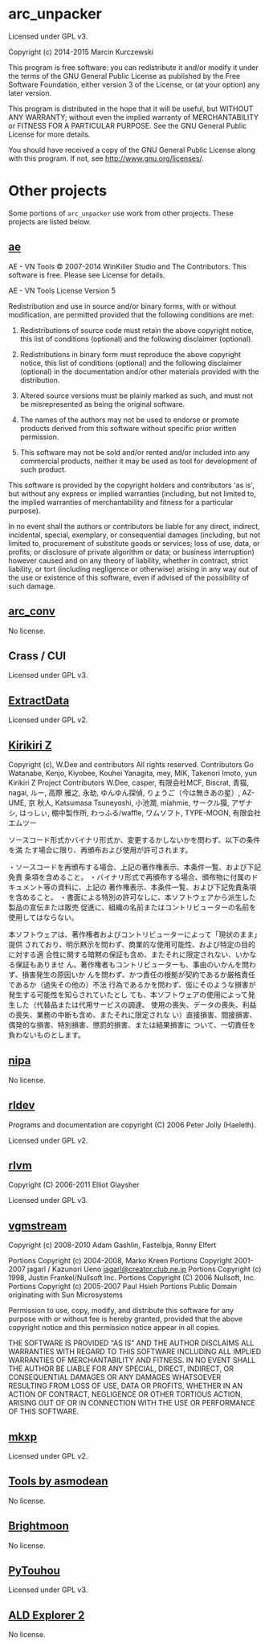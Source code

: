 # arc\_unpacker

Licensed under GPL v3.

Copyright (c) 2014-2015 Marcin Kurczewski

This program is free software: you can redistribute it and/or modify
it under the terms of the GNU General Public License as published by
the Free Software Foundation, either version 3 of the License, or
(at your option) any later version.

This program is distributed in the hope that it will be useful,
but WITHOUT ANY WARRANTY; without even the implied warranty of
MERCHANTABILITY or FITNESS FOR A PARTICULAR PURPOSE.  See the
GNU General Public License for more details.

You should have received a copy of the GNU General Public License
along with this program.  If not, see <http://www.gnu.org/licenses/>.



# Other projects

Some portions of `arc_unpacker` use work from other projects.
These projects are listed below.



[ae](https://github.com/dsp2003/ae)
-------------------------------------------------------------------------------

AE - VN Tools
© 2007-2014 WinKiller Studio and The Contributors.
This software is free. Please see License for details.

AE - VN Tools License Version 5

Redistribution and use in source and/or binary forms, with or without
modification, are permitted provided that the following conditions are met:

1. Redistributions of source code must retain the above copyright notice, this
   list of conditions (optional) and the following disclaimer (optional).

2. Redistributions in binary form must reproduce the above copyright notice,
   this list of conditions (optional) and the following disclaimer (optional) in
   the documentation and/or other materials provided with the distribution.

3. Altered source versions must be plainly marked as such, and must not be
   misrepresented as being the original software.

4. The names of the authors may not be used to endorse or promote products
   derived from this software without specific prior written permission.

5. This software may not be sold and/or rented and/or included into any
   commercial products, neither it may be used as tool for development of such
   product.

This software is provided by the copyright holders and contributors 'as is',
but without any express or implied warranties (including, but not limited to,
the implied warranties of merchantability and fitness for a particular purpose).

In no event shall the authors or contributors be liable for any direct,
indirect, incidental, special, exemplary, or consequential damages (including,
but not limited to, procurement of substitute goods or services; loss of use,
data, or profits; or disclosure of private algorithm or data; or business
interruption) however caused and on any theory of liability, whether in
contract, strict liability, or tort (including negligence or otherwise) arising
in any way out of the use or existence of this software, even if advised of the
possibility of such damage.



[arc_conv](https://github.com/dsp2003/arc_conv)
-------------------------------------------------------------------------------

No license.



Crass / CUI
-------------------------------------------------------------------------------

Licensed under GPL v3.



[ExtractData](https://github.com/lioncash/ExtractData)
-------------------------------------------------------------------------------

Licensed under GPL v2.



[Kirikiri Z](https://github.com/krkrz/krkrz)
-------------------------------------------------------------------------------

Copyright (c), W.Dee and contributors All rights reserved.
Contributors
 Go Watanabe, Kenjo, Kiyobee, Kouhei Yanagita, mey, MIK, Takenori Imoto, yun
Kirikiri Z Project Contributors
W.Dee, casper, 有限会社MCF, Biscrat, 青猫, nagai, ルー, 高際 雅之, 永劫,
ゆんゆん探偵, りょうご（今は無きあの星）, AZ-UME, 京 秋人, 
Katsumasa Tsuneyoshi, 小池潤, miahmie, サークル獏, アザナシ, はっしぃ, 
棚中製作所, わっふる/waffle, ワムソフト, TYPE-MOON, 有限会社エムツー

ソースコード形式かバイナリ形式か、変更するかしないかを問わず、以下の条件を満
たす場合に限り、再頒布および使用が許可されます。

・ソースコードを再頒布する場合、上記の著作権表示、本条件一覧、および下記免責
  条項を含めること。
・バイナリ形式で再頒布する場合、頒布物に付属のドキュメント等の資料に、上記の
  著作権表示、本条件一覧、および下記免責条項を含めること。
・書面による特別の許可なしに、本ソフトウェアから派生した製品の宣伝または販売
  促進に、組織の名前またはコントリビューターの名前を使用してはならない。

本ソフトウェアは、著作権者およびコントリビューターによって「現状のまま」提供
されており、明示黙示を問わず、商業的な使用可能性、および特定の目的に対する適
合性に関する暗黙の保証も含め、またそれに限定されない、いかなる保証もありませ
ん。著作権者もコントリビューターも、事由のいかんを問わず、損害発生の原因いか
んを問わず、かつ責任の根拠が契約であるか厳格責任であるか（過失その他の）不法
行為であるかを問わず、仮にそのような損害が発生する可能性を知らされていたとし
ても、本ソフトウェアの使用によって発生した（代替品または代用サービスの調達、
使用の喪失、データの喪失、利益の喪失、業務の中断も含め、またそれに限定されな
い）直接損害、間接損害、偶発的な損害、特別損害、懲罰的損害、または結果損害に
ついて、一切責任を負わないものとします。



[nipa](https://github.com/Wilhansen/nipa)
-------------------------------------------------------------------------------

No license.



[rldev](https://github.com/eglaysher/rldev)
-------------------------------------------------------------------------------

Programs and documentation are copyright (C) 2006 Peter Jolly (Haeleth).

Licensed under GPL v2.



[rlvm](https://github.com/eglaysher/rlvm)
-------------------------------------------------------------------------------

Copyright (C) 2006-2011 Elliot Glaysher

Licensed under GPL v3.



[vgmstream](https://github.com/kode54/vgmstream)
-------------------------------------------------------------------------------

Copyright (c) 2008-2010 Adam Gashlin, Fastelbja, Ronny Elfert

Portions Copyright (c) 2004-2008, Marko Kreen
Portions Copyright 2001-2007  jagarl / Kazunori Ueno <jagarl@creator.club.ne.jp>
Portions Copyright (c) 1998, Justin Frankel/Nullsoft Inc.
Portions Copyright (C) 2006 Nullsoft, Inc.
Portions Copyright (c) 2005-2007 Paul Hsieh
Portions Public Domain originating with Sun Microsystems

Permission to use, copy, modify, and distribute this software for any
purpose with or without fee is hereby granted, provided that the above
copyright notice and this permission notice appear in all copies.

THE SOFTWARE IS PROVIDED "AS IS" AND THE AUTHOR DISCLAIMS ALL WARRANTIES
WITH REGARD TO THIS SOFTWARE INCLUDING ALL IMPLIED WARRANTIES OF
MERCHANTABILITY AND FITNESS. IN NO EVENT SHALL THE AUTHOR BE LIABLE FOR
ANY SPECIAL, DIRECT, INDIRECT, OR CONSEQUENTIAL DAMAGES OR ANY DAMAGES
WHATSOEVER RESULTING FROM LOSS OF USE, DATA OR PROFITS, WHETHER IN AN
ACTION OF CONTRACT, NEGLIGENCE OR OTHER TORTIOUS ACTION, ARISING OUT OF
OR IN CONNECTION WITH THE USE OR PERFORMANCE OF THIS SOFTWARE.



[mkxp](https://github.com/Ancurio/mkxp)
-------------------------------------------------------------------------------

Licensed under GPL v2.



[Tools by asmodean](http://asmodean.reverse.net/pages/tools_index.html)
-------------------------------------------------------------------------------

No license.



[Brightmoon](http://touhou.wikia.com/wiki/Brightmoon)
-------------------------------------------------------------------------------

No license.



[PyTouhou](http://pytouhou.linkmauve.fr/)
-------------------------------------------------------------------------------

Licensed under GPL v3.



[ALD Explorer 2](http://www.hongfire.com/forum/showthread.php/423698)
-------------------------------------------------------------------------------

No license.
